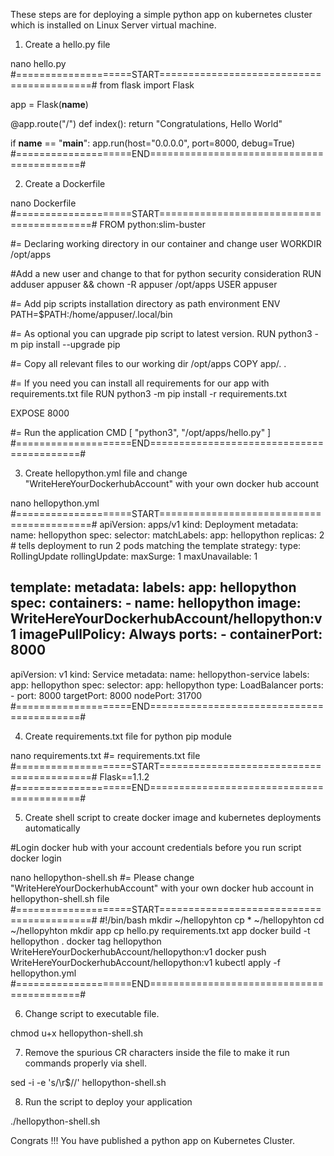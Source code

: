 These steps are for deploying a simple python app on kubernetes cluster which is installed on Linux Server virtual machine. 

1. Create a hello.py file 

nano hello.py
#====================START==========================================#
from flask import Flask

app = Flask(__name__)

@app.route("/")
def index():
    return "Congratulations, Hello World"

if __name__ == "__main__":
    app.run(host="0.0.0.0", port=8000, debug=True)
#====================END==========================================#

2. Create a Dockerfile

nano Dockerfile
#====================START==========================================#
FROM python:slim-buster

#= Declaring working directory in our container and change user
WORKDIR /opt/apps

#Add a new user and change to that for python security consideration
RUN adduser appuser && chown -R appuser /opt/apps
USER appuser

#= Add pip scripts installation directory as path environment
ENV PATH=$PATH:/home/appuser/.local/bin

#= As optional you can upgrade pip script to latest version.
RUN python3 -m pip install --upgrade pip

#= Copy all relevant files to our working dir /opt/apps
COPY app/. .

#= If you need you can install all requirements for our app with requirements.txt file
RUN python3 -m pip install -r requirements.txt

EXPOSE 8000

#= Run the application
CMD [ "python3", "/opt/apps/hello.py" ]
#====================END==========================================#

3. Create hellopython.yml file and change "WriteHereYourDockerhubAccount" with your own docker hub account

nano hellopython.yml
#====================START==========================================#
apiVersion: apps/v1
kind: Deployment
metadata:
  name: hellopython
spec:
  selector:
    matchLabels:
      app: hellopython
  replicas: 2 # tells deployment to run 2 pods matching the template
  strategy:
    type: RollingUpdate
    rollingUpdate:
      maxSurge: 1
      maxUnavailable: 1

  template:
    metadata:
      labels:
        app: hellopython
    spec:
      containers:
      - name: hellopython
        image: WriteHereYourDockerhubAccount/hellopython:v1
        imagePullPolicy: Always
        ports:
        - containerPort: 8000
---
apiVersion: v1
kind: Service
metadata:
  name: hellopython-service
  labels:
    app: hellopython
spec:
  selector:
    app: hellopython
  type: LoadBalancer
  ports:
    - port: 8000
      targetPort: 8000
      nodePort: 31700
#====================END==========================================#

4. Create requirements.txt file for python pip module

nano requirements.txt
#= requirements.txt file
#====================START==========================================#
Flask==1.1.2
#====================END==========================================#

5. Create shell script to create docker image and kubernetes deployments automatically

#Login docker hub with your account credentials before you run script
docker login 

nano hellopython-shell.sh
#= Please change "WriteHereYourDockerhubAccount" with your own docker hub account in hellopython-shell.sh file
#====================START==========================================#
#!/bin/bash
mkdir ~/hellopyhton
cp * ~/hellopyhton
cd ~/hellopyhton
mkdir app
cp hello.py requirements.txt app
docker build -t hellopython .
docker tag hellopython WriteHereYourDockerhubAccount/hellopython:v1
docker push WriteHereYourDockerhubAccount/hellopython:v1
kubectl apply -f hellopython.yml
#====================END==========================================#

6. Change script to executable file.

chmod u+x hellopython-shell.sh

7. Remove the spurious CR characters inside the file to make it run commands properly via shell.

sed -i -e 's/\r$//' hellopython-shell.sh

8. Run the script to deploy your application

./hellopython-shell.sh

Congrats !!! You have published a python app on Kubernetes Cluster.
